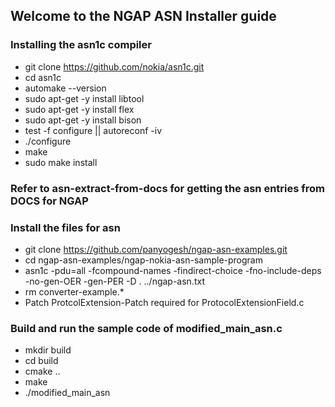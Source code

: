 ## Welcome to the NGAP ASN Installer guide

### Installing the asn1c compiler
* git clone https://github.com/nokia/asn1c.git
* cd asn1c
* automake --version
* sudo apt-get -y install libtool 
* sudo apt-get -y install flex
* sudo apt-get -y install bison
* test -f configure || autoreconf -iv
* ./configure
* make
* sudo make install


### Refer to asn-extract-from-docs for getting the asn entries from DOCS for NGAP

### Install the files for asn
* git clone https://github.com/panyogesh/ngap-asn-examples.git
* cd ngap-asn-examples/ngap-nokia-asn-sample-program 
* asn1c -pdu=all -fcompound-names -findirect-choice -fno-include-deps  -no-gen-OER  -gen-PER -D . ../ngap-asn.txt 
* rm converter-example.*
* Patch ProtcolExtension-Patch required for ProtocolExtensionField.c

### Build and run the sample code of modified_main_asn.c
* mkdir build
* cd build
* cmake ..
* make
* ./modified_main_asn
